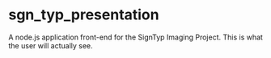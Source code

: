 sgn_typ_presentation
====================

A node.js application front-end for the SignTyp Imaging Project. This is what the user will actually see.
